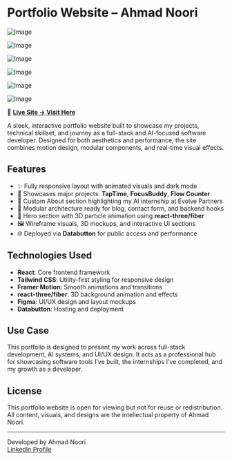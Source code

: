 # Portfolio Website – Ahmad Noori

![Image](https://github.com/user-attachments/assets/39427f5a-c976-4a41-963b-618fa9aff1c7)

![Image](https://github.com/user-attachments/assets/8a7ad0a2-d5dc-43ce-8158-404c8fc7b51b)

![Image](https://github.com/user-attachments/assets/f6ef70fe-b328-46e4-9c6b-0b3d628ff66f)

![Image](https://github.com/user-attachments/assets/177ebc8b-1f35-466a-81d3-a048329e8493)

![Image](https://github.com/user-attachments/assets/774b2909-c137-4b8c-ad4c-1b4f31a8854a)

![Image](https://github.com/user-attachments/assets/8b13c241-22e6-42b6-bb6f-68fa5b5c5b08)

🚀 **[Live Site → Visit Here](https://ahmadn1103.databutton.app/portfolio)**

A sleek, interactive portfolio website built to showcase my projects, technical skillset, and journey as a full-stack and AI-focused software developer. Designed for both aesthetics and performance, the site combines motion design, modular components, and real-time visual effects.

## Features

- ✨ Fully responsive layout with animated visuals and dark mode
- 🧠 Showcases major projects: **TapTime**, **FocusBuddy**, **Flow Counter**
- 📌 Custom About section highlighting my AI internship at Evolve Partners
- 🧩 Modular architecture ready for blog, contact form, and backend hooks
- 🌌 Hero section with 3D particle animation using **react-three/fiber**
- 🖼️ Wireframe visuals, 3D mockups, and interactive UI sections
- 🌐 Deployed via **Databutton** for public access and performance

## Technologies Used

- **React**: Core frontend framework
- **Tailwind CSS**: Utility-first styling for responsive design
- **Framer Motion**: Smooth animations and transitions
- **react-three/fiber**: 3D background animation and effects
- **Figma**: UI/UX design and layout mockups
- **Databutton**: Hosting and deployment

## Use Case

This portfolio is designed to present my work across full-stack development, AI systems, and UI/UX design. It acts as a professional hub for showcasing software tools I’ve built, the internships I’ve completed, and my growth as a developer.

## License

This portfolio website is open for viewing but not for reuse or redistribution. All content, visuals, and designs are the intellectual property of Ahmad Noori.

---

Developed by Ahmad Noori  
[LinkedIn Profile](https://www.linkedin.com/in/ahmad-noori1103/)
